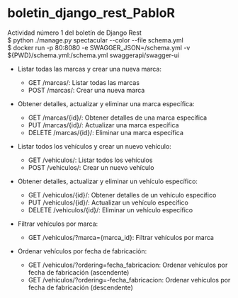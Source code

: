 # boletin_django_rest_PabloR  
Actividad número 1 del boletín de Django Rest  
$ python ./manage.py spectacular --color --file schema.yml  
$ docker run -p 80:8080 -e SWAGGER_JSON=/schema.yml -v ${PWD}/schema.yml:/schema.yml swaggerapi/swagger-ui  

- Listar todas las marcas y crear una nueva marca:
  - GET /marcas/: Listar todas las marcas  
  - POST /marcas/: Crear una nueva marca  

- Obtener detalles, actualizar y eliminar una marca específica:
  - GET /marcas/{id}/: Obtener detalles de una marca específica  
  - PUT /marcas/{id}/: Actualizar una marca específica  
  - DELETE /marcas/{id}/: Eliminar una marca específica  

- Listar todos los vehículos y crear un nuevo vehículo:
  - GET /vehiculos/: Listar todos los vehículos  
  - POST /vehiculos/: Crear un nuevo vehículo  

- Obtener detalles, actualizar y eliminar un vehículo específico:
    - GET /vehiculos/{id}/: Obtener detalles de un vehículo específico  
    - PUT /vehiculos/{id}/: Actualizar un vehículo específico  
    - DELETE /vehiculos/{id}/: Eliminar un vehículo específico  
- Filtrar vehículos por marca:  
  - GET /vehiculos/?marca={marca_id}: Filtrar vehículos por marca  

- Ordenar vehículos por fecha de fabricación:
  - GET /vehiculos/?ordering=fecha_fabricacion: Ordenar vehículos por fecha de fabricación (ascendente)
  - GET /vehiculos/?ordering=-fecha_fabricacion: Ordenar vehículos por fecha de fabricación (descendente)

